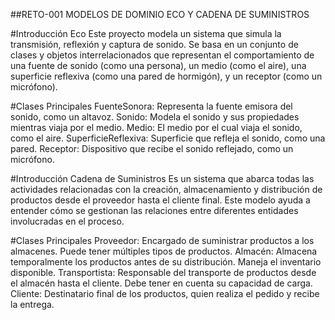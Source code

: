 ##RETO-001 MODELOS DE DOMINIO ECO Y CADENA DE SUMINISTROS

#Introducción Eco
Este proyecto modela un sistema que simula la transmisión, reflexión y captura de sonido. Se basa en un conjunto de clases y objetos interrelacionados que representan el comportamiento de una fuente de sonido (como una persona), un medio (como el aire), una superficie reflexiva (como una pared de hormigón), y un receptor (como un micrófono).

#Clases Principales
FuenteSonora: Representa la fuente emisora del sonido, como un altavoz.
Sonido: Modela el sonido y sus propiedades  mientras viaja por el medio.
Medio: El medio por el cual viaja el sonido, como el aire.
SuperficieReflexiva: Superficie que refleja el sonido, como una pared.
Receptor: Dispositivo que recibe el sonido reflejado, como un micrófono.

#Introducción Cadena de Suministros
Es un sistema que abarca todas las actividades relacionadas con la creación, almacenamiento y distribución de productos desde el proveedor hasta el cliente final. Este modelo ayuda a entender cómo se gestionan las relaciones entre diferentes entidades involucradas en el proceso.

#Clases Principales
Proveedor: Encargado de suministrar productos a los almacenes. Puede tener múltiples tipos de productos.
Almacén: Almacena temporalmente los productos antes de su distribución. Maneja el inventario disponible.
Transportista: Responsable del transporte de productos desde el almacén hasta el cliente. Debe tener en cuenta su capacidad de carga.
Cliente: Destinatario final de los productos, quien realiza el pedido y recibe la entrega.
